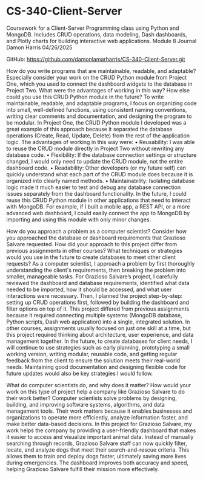 # CS-340-Client-Server
Coursework for a Client-Server Programming class using Python and MongoDB. Includes CRUD operations, data modeling, Dash dashboards, and Plotly charts for building interactive web applications.
Module 8 Journal
Damon Harris
04/26/2025


GitHub: https://github.com/damonlamarharris/CS-340-Client-Server.git

How do you write programs that are maintainable, readable, and adaptable?
Especially consider your work on the CRUD Python module from Project One, which you used to connect the dashboard widgets to the database in Project Two. What were the advantages of working in this way? How else could you use this CRUD Python module in the future?
To write maintainable, readable, and adaptable programs, I focus on organizing code into small, well-defined functions, using consistent naming conventions, writing clear comments and documentation, and designing the program to be modular. In Project One, the CRUD Python module I developed was a great example of this approach because it separated the database operations (Create, Read, Update, Delete) from the rest of the application logic.
The advantages of working in this way were:
•	Reusability: I was able to reuse the CRUD module directly in Project Two without rewriting any database code.
•	Flexibility: If the database connection settings or structure changed, I would only need to update the CRUD module, not the entire dashboard code.
•	Readability: Other developers (or my future self) can quickly understand what each part of the CRUD module does because it is organized into clearly named methods.
•	Maintainability: Isolating database logic made it much easier to test and debug any database connection issues separately from the dashboard functionality.
In the future, I could reuse this CRUD Python module in other applications that need to interact with MongoDB. For example, if I built a mobile app, a REST API, or a more advanced web dashboard, I could easily connect the app to MongoDB by importing and using this module with only minor changes.

How do you approach a problem as a computer scientist?
Consider how you approached the database or dashboard requirements that Grazioso Salvare requested. How did your approach to this project differ from previous assignments in other courses? What techniques or strategies would you use in the future to create databases to meet other client requests?
As a computer scientist, I approach a problem by first thoroughly understanding the client's requirements, then breaking the problem into smaller, manageable tasks. For Grazioso Salvare’s project, I carefully reviewed the dashboard and database requirements, identified what data needed to be imported, how it should be accessed, and what user interactions were necessary. Then, I planned the project step-by-step: setting up CRUD operations first, followed by building the dashboard and filter options on top of it.
This project differed from previous assignments because it required connecting multiple systems (MongoDB database, Python scripts, Dash web application) into a single, integrated solution. In other courses, assignments usually focused on just one skill at a time, but this project required thinking about architecture, user experience, and data management together.
In the future, to create databases for client needs, I will continue to use strategies such as early planning, prototyping a small working version, writing modular, reusable code, and getting regular feedback from the client to ensure the solution meets their real-world needs. Maintaining good documentation and designing flexible code for future updates would also be key strategies I would follow.

What do computer scientists do, and why does it matter?
How would your work on this type of project help a company like Grazioso Salvare to do their work better?
Computer scientists solve problems by designing, building, and improving software systems, algorithms, and data management tools. Their work matters because it enables businesses and organizations to operate more efficiently, analyze information faster, and make better data-based decisions.
In this project for Grazioso Salvare, my work helps the company by providing a user-friendly dashboard that makes it easier to access and visualize important animal data. Instead of manually searching through records, Grazioso Salvare staff can now quickly filter, locate, and analyze dogs that meet their search-and-rescue criteria. This allows them to train and deploy dogs faster, ultimately saving more lives during emergencies. The dashboard improves both accuracy and speed, helping Grazioso Salvare fulfill their mission more effectively.


